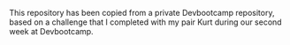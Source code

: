 This repository has been copied from a private Devbootcamp repository, based on a challenge that I completed with my pair Kurt during our second week at Devbootcamp.
